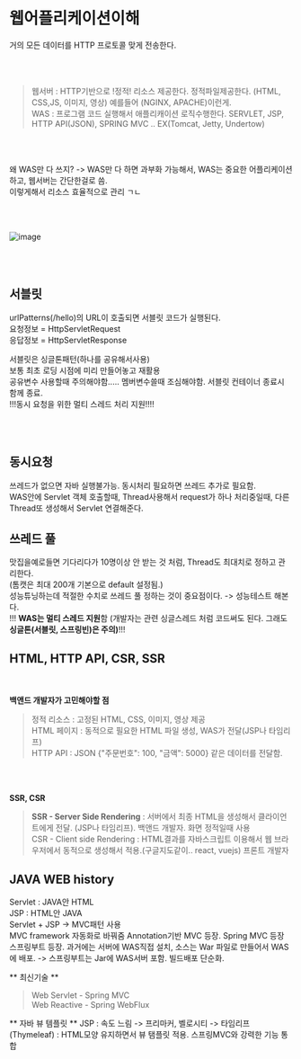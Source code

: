 # 웹어플리케이션이해
거의 모든 데이터를 HTTP 프로토콜 맞게 전송한다.  

<br></br>

> 웹서버 : HTTP기반으로 !정적! 리소스 제공한다. 정적파일제공한다. (HTML, CSS,JS, 이미지, 영상) 예를들어 (NGINX, APACHE)이런게.  
> WAS : 프로그램 코드 실행해서 애플리캐이션 로직수행한다. SERVLET, JSP, HTTP API(JSON),  SPRING MVC .. EX(Tomcat, Jetty, Undertow)

<br></br>

왜 WAS만 다 쓰지? -> WAS만 다 하면 과부화 가능해서, WAS는 중요한 어플리케이션하고, 웹서버는 간단한걸로 씀.  
이렇게해서 리소스 효율적으로 관리 ㄱㄴ  

<br></br>

![image](https://user-images.githubusercontent.com/84604563/163738464-485b1919-73ee-4bd3-b8c6-c89d605eede1.png)

<br></br>

## 서블릿
urlPatterns(/hello)의 URL이 호출되면 서블릿 코드가 실행된다.    
요청정보 = HttpServletRequest  
응답정보 = HttpServletResponse   

서블릿은 싱글톤패턴(하나를 공유해서사용)    
보통 최초 로딩 시점에 미리 만들어놓고 재활용   
공유변수 사용할때 주의해야함..... 멤버변수쓸때 조심해야함. 서블릿 컨테이너 종료시 함께 종료.   
!!!동시 요청을 위한 멀티 스레드 처리 지원!!!!   

<br></br>

## 동시요청
쓰레드가 없으면 자바 실행불가능. 동시처리 필요하면 쓰레드 추가로 필요함.  
WAS안에 Servlet 객체 호출할때, Thread사용해서 request가 하나 처리중일때, 다른 Thread또 생성해서 Servlet 연결해준다. 

## 쓰레드 풀
맛집을예로들면 기다리다가 10명이상 안 받는 것 처럼, Thread도 최대치로 정하고 관리한다.   
(톰캣은 최대 200개 기본으로 default 설정됨.)    
성능튜닝하는데 적절한 수치로 쓰레드 풀 정하는 것이 중요점이다. -> 성능테스트 해본다.    
!!! **WAS는 멀티 스레드 지원**함 (개발자는 관련 싱글스레드 처럼 코드써도 된다. 그래도 **싱글톤(서블릿, 스프링빈)은 주의)**!!!

## HTML, HTTP API, CSR, SSR
<br></br>
**백앤드 개발자가 고민해야할 점**
> 정적 리소스 : 고정된 HTML, CSS, 이미지, 영상 제공  
> HTML 페이지 : 동적으로 필요한 HTML 파일 생성, WAS가 전달(JSP나 타임리프)  
> HTTP API : JSON {"주문번호": 100, "금액": 5000} 같은 데이터를 전달함.  
 
 <br></br>
 
 **SSR, CSR**
 > **SSR - Server Side Rendering** : 서버에서 최종 HTML을 생성해서 클라이언트에게 전달. (JSP나 타임리프). 백앤드 개발자. 화면 정적일때 사용     
 > CSR - Client side Rendering : HTML결과를 자바스크립트 이용해서 웹 브라우저에서 동적으로 생성해서 적용.(구글지도같이.. react, vuejs) 프론트 개발자       
 
 
## JAVA WEB history
Servlet : JAVA안 HTML      
JSP : HTML안 JAVA   
Servlet + JSP -> MVC패턴 사용  
MVC framework 자동화로 바꿔줌
Annotation기반 MVC 등장. Spring MVC 등장   
스프링부트 등장. 과거에는 서버에 WAS직접 설치, 소스는 War 파일로 만들어서 WAS에 배포. -> 스프링부트는 Jar에 WAS서버 포함. 빌드배포 단순화.  

** 최신기술 **
> Web Servlet - Spring MVC  
> Web Reactive - Spring WebFlux  

**  자바 뷰 템플릿 **
JSP : 속도 느림 -> 프리마커, 벨로시티 -> 타임리프(Thymeleaf) : HTML모양 유지하면서 뷰 탬플릿 적용. 스프링MVC와 강력한 기능 통합
